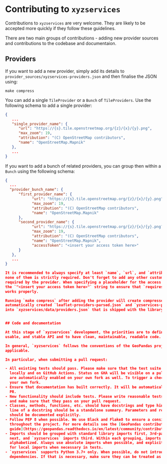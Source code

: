 # Contributing to `xyzservices`

Contributions to `xyzservices` are very welcome. They are likely to be accepted more
quickly if they follow these guidelines.

There are two main groups of contributions - adding new provider sources and
contributions to the codebase and documentaion.

## Providers

If you want to add a new provider, simply add its details to
`provider_sources/xyzservices-providers.json` and then finalise the JSON using:

```
make compress
```

You can add a single `TileProvider` or a `Bunch` of `TileProviders`. Use the following
schema to add a single provider:

```json
{
   ...
   "single_provider_name": {
      "url": "https://{s}.tile.openstreetmap.org/{z}/{x}/{y}.png",
      "max_zoom": 19,
      "attribution": "(C) OpenStreetMap contributors",
      "name": "OpenStreetMap.Mapnik"
   },
   ...
}
```

If you want to add a bunch of related providers, you can group then within a `Bunch`
using the following schema:

```json
{
  ...
  "provider_bunch_name": {
      "first_provider_name": {
            "url": "https://{s}.tile.openstreetmap.org/{z}/{x}/{y}.png",
            "max_zoom": 19,
            "attribution": "(C) OpenStreetMap contributors",
            "name": "OpenStreetMap.Mapnik"
      },
      "second_provider_name": {
            "url": "https://{s}.tile.openstreetmap.org/{z}/{x}/{y}.png?access-token={accessToken}",
            "max_zoom": 19,
            "attribution": "(C) OpenStreetMap contributors",
            "name": "OpenStreetMap.Mapnik",
            "accessToken": "<insert your access token here>"
      }
   },
   ...
}

It is recommended to always specify at least `name`, `url`, and `attribution`, although
none of them is strictly required. Don't forget to add any other custom attribute
required by the provider. When specifying a placeholder for the access token, please use
the `"<insert your access token here>"` string to ensure that `requires_token()` method
works properly.

Running `make compress` after adding the provider will create compressed JSON combinign
automatically created `leaflet-providers-parsed.json` and `yzservices-providers.json`
into `xyzservices/data/providers.json` that is shipped with the library.


## Code and documentation

At this stage of `xyzservices` development, the priorities are to define a simple,
usable, and stable API and to have clean, maintainable, readable code.

In general, `xyzservices` follows the conventions of the GeoPandas project where
applicable.

In particular, when submitting a pull request:

- All existing tests should pass. Please make sure that the test suite passes, both
  locally and on GitHub Actions. Status on GHA will be visible on a pull request. GHA
  are automatically enabled on your own fork as well. To trigger a check, make a PR to
  your own fork.
- Ensure that documentation has built correctly. It will be automatically built for each
  PR.
- New functionality should include tests. Please write reasonable tests for your code
  and make sure that they pass on your pull request.
- Classes, methods, functions, etc. should have docstrings and type hints. The first
  line of a docstring should be a standalone summary. Parameters and return values
  should be documented explicitly.
- Follow PEP 8 when possible. We use Black and Flake8 to ensure a consistent code format
  throughout the project. For more details see the [GeoPandas contributing
  guide](https://geopandas.readthedocs.io/en/latest/community/contributing.html).
- Imports should be grouped with standard library imports first, 3rd-party libraries
  next, and `xyzservices` imports third. Within each grouping, imports should be
  alphabetized. Always use absolute imports when possible, and explicit relative imports
  for local imports when necessary in tests.
- `xyzservices` supports Python 3.7+ only. When possible, do not introduce additional
  dependencies. If that is necessary, make sure they can be treated as optional.